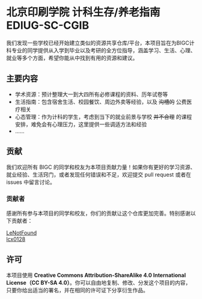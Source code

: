 # 北京印刷学院 计科生存/养老指南 EDIUG-SC-CGIB
我们发现一些学校已经开始建立类似的资源共享仓库/平台，本项目旨在为BIGC计科专业的同学提供从入学到毕业以及考研的全方位指导，涵盖学习、生活、心理、就业等多个方面，希望你能从中找到有用的资源和建议。

## 主要内容
* 学术资源：预计整理大一到大四所有必修课程的资料、历年试卷等
* 生活指南：包含宿舍生活、校园餐饮、周边外卖等经验，以及 ~~沟槽的~~ 公费医疗相关
* 心态管理：作为计科的学生，考虑到当下的就业前景与学校 ~~并不合理~~ 的课程安排，难免会有心理压力，这里提供一些调适方法和经验
* ……

## 贡献
我们欢迎所有 BIGC 的同学和校友为本项目贡献力量！如果你有更好的学习资源、就业经验、生活窍门，或者发现任何错误和不足，欢迎提交 pull request 或者在 issues 中留言讨论。

### 贡献者
感谢所有参与本项目的同学和校友，你们的贡献让这个仓库更加完善。特别感谢以下贡献者：

[LeNotFound](https://github.com/LeNotFound)  
[lcx0128](https://github.com/lcx0128)

## 许可
本项目使用 **Creative Commons Attribution-ShareAlike 4.0 International License（CC BY-SA 4.0）**。你可以自由地复制、修改、分发这个项目的内容，只要你给出适当的署名，并在相同的许可证下分享衍生作品。
